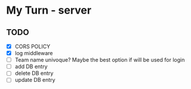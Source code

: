# My Turn - server

## TODO

- [X] CORS POLICY
- [X] log middleware
- [ ] Team name univoque? Maybe the best option if will be used for login
- [ ] add DB entry
- [ ] delete DB entry
- [ ] update DB entry

